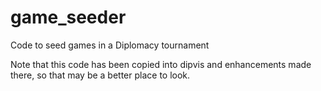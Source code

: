 # game_seeder
Code to seed games in a Diplomacy tournament

Note that this code has been copied into dipvis and enhancements made there, so that may be a better place to look.
